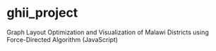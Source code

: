 # ghii_project
Graph Layout Optimization and Visualization of Malawi Districts using Force-Directed Algorithm (JavaScript)
